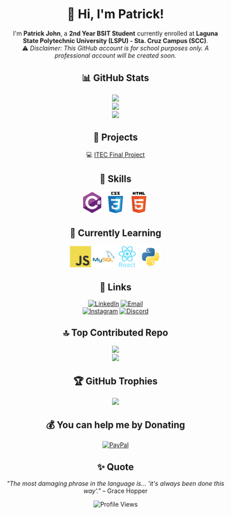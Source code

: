 <div align="center">

<h1>👋 Hi, I'm Patrick!</h1>

I'm **Patrick John**, a **2nd Year BSIT Student** currently enrolled at **Laguna State Polytechnic University (LSPU) - Sta. Cruz Campus (SCC)**.  
⚠️ *Disclaimer: This GitHub account is for school purposes only. A professional account will be created soon.*

<h2>📊 GitHub Stats</h2>

![](https://github-readme-stats.vercel.app/api?username=Snowden199x&theme=dark&hide_border=false&include_all_commits=false&count_private=false)  
![](https://nirzak-streak-stats.vercel.app/?user=Snowden199x&theme=dark&hide_border=false)  
![](https://github-readme-stats.vercel.app/api/top-langs/?username=Snowden199x&theme=dark&hide_border=false&include_all_commits=false&count_private=false&layout=compact)

<h2>📂 Projects</h2>

💻 [ITEC Final Project](https://github.com/ZieksQ/ITEC_FinalProject)  

<h2>🎯 Skills</h2>

<p align="center">
  <img src="https://raw.githubusercontent.com/devicons/devicon/master/icons/csharp/csharp-original.svg" width="50"/>
  <img src="https://raw.githubusercontent.com/devicons/devicon/master/icons/css3/css3-original-wordmark.svg" width="50"/>
  <img src="https://raw.githubusercontent.com/devicons/devicon/master/icons/html5/html5-original-wordmark.svg" width="50"/>
</p>

<h2>🌱 Currently Learning</h2>

<p align="center">
  <img src="https://raw.githubusercontent.com/devicons/devicon/master/icons/javascript/javascript-original.svg" width="50"/>
  <img src="https://raw.githubusercontent.com/devicons/devicon/master/icons/mysql/mysql-original-wordmark.svg" width="50"/>
  <img src="https://raw.githubusercontent.com/devicons/devicon/master/icons/react/react-original-wordmark.svg" width="50"/>
  <img src="https://raw.githubusercontent.com/devicons/devicon/master/icons/python/python-original.svg" width="50"/>
</p>

<h2>🔗 Links</h2>

[![LinkedIn](https://img.shields.io/badge/linkedin-0A66C2?style=for-the-badge&logo=linkedin&logoColor=white)](https://www.linkedin.com/in/goco-patrick-john-m-b736b8374/) 
[![Email](https://img.shields.io/badge/Email-D14836?style=for-the-badge&logo=gmail&logoColor=white)](mailto:goco.pj.bsinfotech@gmail.com)  
[![Instagram](https://img.shields.io/badge/Instagram-E4405F?style=for-the-badge&logo=instagram&logoColor=white)](https://www.instagram.com/p__scorp/) 
[![Discord](https://img.shields.io/badge/Discord-5865F2?style=for-the-badge&logo=discord&logoColor=white)](https://discord.com/users/zero_199x)

<h2>🔝 Top Contributed Repo</h2>

![](https://github-contributor-stats.vercel.app/api?username=Snowden199x&limit=5&theme=dark&combine_all_yearly_contributions=true)  
[![](https://visitcount.itsvg.in/api?id=Snowden199x&icon=1&color=3)](https://visitcount.itsvg.in)

<h2>🏆 GitHub Trophies</h2>

![](https://github-profile-trophy.vercel.app/?username=Snowden199x&theme=radical&no-frame=false&no-bg=true&margin-w=4)

<h2>💰 You can help me by Donating</h2>

[![PayPal](https://img.shields.io/badge/PayPal-00457C?style=for-the-badge&logo=paypal&logoColor=white)](https://paypal.me/goconatics1030)

<h2>✨ Quote</h2>

*"The most damaging phrase in the language is... 'it's always been done this way'."* – Grace Hopper  

![Profile Views](https://visitcount.itsvg.in/api?id=Snowden199x&icon=1&color=3)

</div>
